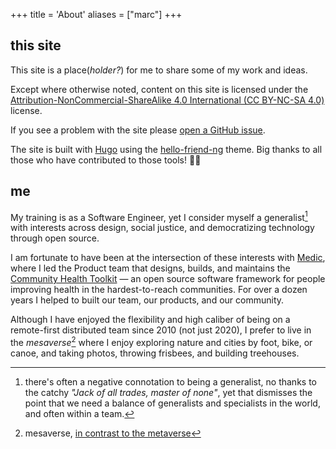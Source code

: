 +++
title = 'About'
aliases = ["marc"]
+++

## this site

This site is a place(*holder?*) for me to share some of my work and ideas.

Except where otherwise noted, content on this site is licensed under the [Attribution-NonCommercial-ShareAlike 4.0 International (CC BY-NC-SA 4.0)](https://creativecommons.org/licenses/by-nc-sa/4.0/) license.

If you see a problem with the site please [open a GitHub issue](https://github.com/abbyad/abbyad.github.io/issues/new).

The site is built with [Hugo](http://gohugo.io) using the [hello-friend-ng](https://github.com/rhazdon/hugo-theme-hello-friend-ng) theme. Big thanks to all those who have contributed to those tools! 🙌🏽

## me

My training is as a Software Engineer, yet I consider myself a generalist[^generalist] with interests across design, social justice, and democratizing technology through open source.

I am fortunate to have been at the intersection of these interests with [Medic](https://medic.org), where I led the Product team that designs, builds, and maintains the [Community Health Toolkit](https://communityhealthtoolkit.org) — an open source software framework for people improving health in the hardest-to-reach communities. For over a dozen years I helped to built our team, our products, and our community.

Although I have enjoyed the flexibility and high caliber of being on a remote-first distributed team since 2010 (not just 2020), I prefer to live in the *mesaverse*[^mesaverse] where I enjoy exploring nature and cities by foot, bike, or canoe, and taking photos, throwing frisbees, and building treehouses.

[^generalist]: there's often a negative connotation to being a generalist, no thanks to the catchy *"Jack of all trades, master of none"*, yet that dismisses the point that we need a balance of generalists and specialists in the world, and often within a team.
[^mesaverse]: mesaverse, [in contrast to the metaverse](https://medium.com/the-infinite-universe/awakening-from-the-metaverse-148ede48d72d)
